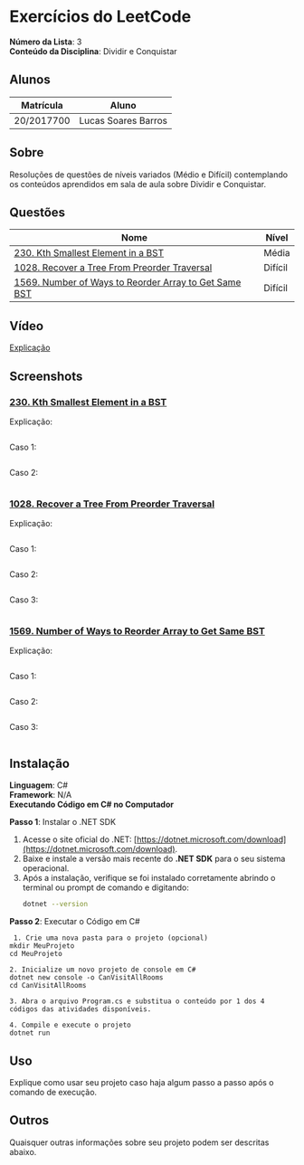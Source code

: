 # Exercícios do LeetCode

**Número da Lista**: 3<br>
**Conteúdo da Disciplina**: Dividir e Conquistar<br>

## Alunos

| Matrícula  | Aluno               |
| ---------- | ------------------- |
| 20/2017700 | Lucas Soares Barros |

## Sobre

Resoluções de questões de níveis variados (Médio e Difícil) contemplando os conteúdos aprendidos em sala de aula sobre Dividir e Conquistar.

## Questões

| Nome                                                                                                                                                | Nível   |
| --------------------------------------------------------------------------------------------------------------------------------------------------- | ------- |
| [230. Kth Smallest Element in a BST](https://leetcode.com/problems/kth-smallest-element-in-a-bst/description/)                                      | Média   |
| [1028. Recover a Tree From Preorder Traversal](https://leetcode.com/problems/recover-a-tree-from-preorder-traversal/description/)                   | Difícil |
| [1569. Number of Ways to Reorder Array to Get Same BST](https://leetcode.com/problems/number-of-ways-to-reorder-array-to-get-same-bst/description/) | Difícil |

## Vídeo

[Explicação]()

## Screenshots

### [230. Kth Smallest Element in a BST](https://leetcode.com/problems/kth-smallest-element-in-a-bst/description/)

Explicação:

![]()<br>

Caso 1:

![]()<br>

Caso 2:

![]()<br>

### [1028. Recover a Tree From Preorder Traversal](https://leetcode.com/problems/recover-a-tree-from-preorder-traversal/description/)

Explicação:

![]()<br>

Caso 1:

![]()<br>

Caso 2:

![]()<br>

Caso 3:

![]()<br>

### [1569. Number of Ways to Reorder Array to Get Same BST](https://leetcode.com/problems/number-of-ways-to-reorder-array-to-get-same-bst/description/)

Explicação:

![]()<br>

Caso 1:

![]()<br>

Caso 2:

![]()<br>

Caso 3:

![]()<br>

## Instalação

**Linguagem**: C#<br>
**Framework**: N/A<br>
**Executando Código em C# no Computador**

**Passo 1**: Instalar o .NET SDK

1. Acesse o site oficial do .NET: [https://dotnet.microsoft.com/download](https://dotnet.microsoft.com/download).
2. Baixe e instale a versão mais recente do **.NET SDK** para o seu sistema operacional.
3. Após a instalação, verifique se foi instalado corretamente abrindo o terminal ou prompt de comando e digitando:
   ```bash
   dotnet --version
   ```

**Passo 2**: Executar o Código em C#

```
 1. Crie uma nova pasta para o projeto (opcional)
mkdir MeuProjeto
cd MeuProjeto

2. Inicialize um novo projeto de console em C#
dotnet new console -o CanVisitAllRooms
cd CanVisitAllRooms

3. Abra o arquivo Program.cs e substitua o conteúdo por 1 dos 4 códigos das atividades disponíveis.

4. Compile e execute o projeto
dotnet run
```

## Uso

Explique como usar seu projeto caso haja algum passo a passo após o comando de execução.

## Outros

Quaisquer outras informações sobre seu projeto podem ser descritas abaixo.
